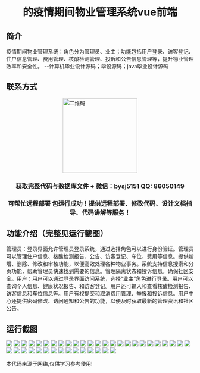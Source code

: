 <p><h1 align="center">的疫情期间物业管理系统vue前端</h1></p>

## 简介
疫情期间物业管理系统：角色分为管理员、业主；功能包括用户登录、访客登记、住户信息管理、费用管理、核酸检测管理、投诉和公告信息管理等，提升物业管理效率和安全性。    --计算机毕业设计源码；毕设源码；java毕业设计源码


## 联系方式
<img src="https://bs-1329754181.cos.ap-shanghai.myqcloud.com/wx.jpg" alt="二维码" style="display: block; margin: 0 auto;" width="200px">
<p><h3 align="center">获取完整代码与数据库文件 + 微信：bysj5151 QQ: 86050149</h3></p>
<p><h3 align="center">可帮忙远程部署 包运行成功！提供远程部署、修改代码、设计文档指导、代码讲解等服务！</h3></p>

## 功能介绍（完整见运行截图）
管理员：登录界面允许管理员登录系统，通过选择角色可以进行身份验证。管理员可以管理住户信息、核酸检测报告、公告、访客登记、车位、费用等信息。提供新增、删除、修改和审核功能，以便高效处理各种物业事务。系统支持信息搜索和分页功能，帮助管理员快速找到需要的信息。管理隔离状态和投诉信息，确保社区安全。用户：用户可以通过登录界面访问系统，选择“业主”角色进行登录。用户可以查询个人信息、健康状况报告、和访客登记。用户还可输入和查看核酸检测报告、访客信息和车位信息等。用户有权提交和取消费用管理、举报和投诉信息。用户中心还提供密码修改、访问通知和公告的功能，以便及时获取最新的管理资讯和社区公告。


## 运行截图
![](https://bs-1329754181.cos.ap-shanghai.myqcloud.com/ssm/PandemicPropertyManagementSystem/img/001.jpg)
![](https://bs-1329754181.cos.ap-shanghai.myqcloud.com/ssm/PandemicPropertyManagementSystem/img/002.jpg)
![](https://bs-1329754181.cos.ap-shanghai.myqcloud.com/ssm/PandemicPropertyManagementSystem/img/003.jpg)
![](https://bs-1329754181.cos.ap-shanghai.myqcloud.com/ssm/PandemicPropertyManagementSystem/img/004.jpg)
![](https://bs-1329754181.cos.ap-shanghai.myqcloud.com/ssm/PandemicPropertyManagementSystem/img/005.jpg)
![](https://bs-1329754181.cos.ap-shanghai.myqcloud.com/ssm/PandemicPropertyManagementSystem/img/006.jpg)
![](https://bs-1329754181.cos.ap-shanghai.myqcloud.com/ssm/PandemicPropertyManagementSystem/img/007.jpg)
![](https://bs-1329754181.cos.ap-shanghai.myqcloud.com/ssm/PandemicPropertyManagementSystem/img/008.jpg)
![](https://bs-1329754181.cos.ap-shanghai.myqcloud.com/ssm/PandemicPropertyManagementSystem/img/009.jpg)
![](https://bs-1329754181.cos.ap-shanghai.myqcloud.com/ssm/PandemicPropertyManagementSystem/img/010.jpg)
![](https://bs-1329754181.cos.ap-shanghai.myqcloud.com/ssm/PandemicPropertyManagementSystem/img/011.jpg)
![](https://bs-1329754181.cos.ap-shanghai.myqcloud.com/ssm/PandemicPropertyManagementSystem/img/012.jpg)
![](https://bs-1329754181.cos.ap-shanghai.myqcloud.com/ssm/PandemicPropertyManagementSystem/img/013.jpg)
![](https://bs-1329754181.cos.ap-shanghai.myqcloud.com/ssm/PandemicPropertyManagementSystem/img/014.jpg)
![](https://bs-1329754181.cos.ap-shanghai.myqcloud.com/ssm/PandemicPropertyManagementSystem/img/015.jpg)
![](https://bs-1329754181.cos.ap-shanghai.myqcloud.com/ssm/PandemicPropertyManagementSystem/img/016.jpg)
![](https://bs-1329754181.cos.ap-shanghai.myqcloud.com/ssm/PandemicPropertyManagementSystem/img/017.jpg)
![](https://bs-1329754181.cos.ap-shanghai.myqcloud.com/ssm/PandemicPropertyManagementSystem/img/018.jpg)
![](https://bs-1329754181.cos.ap-shanghai.myqcloud.com/ssm/PandemicPropertyManagementSystem/img/019.jpg)
![](https://bs-1329754181.cos.ap-shanghai.myqcloud.com/ssm/PandemicPropertyManagementSystem/img/020.jpg)
![](https://bs-1329754181.cos.ap-shanghai.myqcloud.com/ssm/PandemicPropertyManagementSystem/img/021.jpg)
![](https://bs-1329754181.cos.ap-shanghai.myqcloud.com/ssm/PandemicPropertyManagementSystem/img/022.jpg)
![](https://bs-1329754181.cos.ap-shanghai.myqcloud.com/ssm/PandemicPropertyManagementSystem/img/023.jpg)
![](https://bs-1329754181.cos.ap-shanghai.myqcloud.com/ssm/PandemicPropertyManagementSystem/img/024.jpg)
![](https://bs-1329754181.cos.ap-shanghai.myqcloud.com/ssm/PandemicPropertyManagementSystem/img/025.jpg)
![](https://bs-1329754181.cos.ap-shanghai.myqcloud.com/ssm/PandemicPropertyManagementSystem/img/026.jpg)
![](https://bs-1329754181.cos.ap-shanghai.myqcloud.com/ssm/PandemicPropertyManagementSystem/img/027.jpg)
![](https://bs-1329754181.cos.ap-shanghai.myqcloud.com/ssm/PandemicPropertyManagementSystem/img/028.jpg)
![](https://bs-1329754181.cos.ap-shanghai.myqcloud.com/ssm/PandemicPropertyManagementSystem/img/029.jpg)
![](https://bs-1329754181.cos.ap-shanghai.myqcloud.com/ssm/PandemicPropertyManagementSystem/img/030.jpg)
![](https://bs-1329754181.cos.ap-shanghai.myqcloud.com/ssm/PandemicPropertyManagementSystem/img/031.jpg)
![](https://bs-1329754181.cos.ap-shanghai.myqcloud.com/ssm/PandemicPropertyManagementSystem/img/032.jpg)
![](https://bs-1329754181.cos.ap-shanghai.myqcloud.com/ssm/PandemicPropertyManagementSystem/img/033.jpg)
![](https://bs-1329754181.cos.ap-shanghai.myqcloud.com/ssm/PandemicPropertyManagementSystem/img/034.jpg)
![](https://bs-1329754181.cos.ap-shanghai.myqcloud.com/ssm/PandemicPropertyManagementSystem/img/035.jpg)
![](https://bs-1329754181.cos.ap-shanghai.myqcloud.com/ssm/PandemicPropertyManagementSystem/img/036.jpg)
![](https://bs-1329754181.cos.ap-shanghai.myqcloud.com/ssm/PandemicPropertyManagementSystem/img/037.jpg)
![](https://bs-1329754181.cos.ap-shanghai.myqcloud.com/ssm/PandemicPropertyManagementSystem/img/038.jpg)
![](https://bs-1329754181.cos.ap-shanghai.myqcloud.com/ssm/PandemicPropertyManagementSystem/img/039.jpg)
![](https://bs-1329754181.cos.ap-shanghai.myqcloud.com/ssm/PandemicPropertyManagementSystem/img/040.jpg)

<p>本代码来源于网络,仅供学习参考使用!</p>
